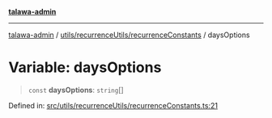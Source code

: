 [**talawa-admin**](../../../../README.md)

***

[talawa-admin](../../../../README.md) / [utils/recurrenceUtils/recurrenceConstants](../README.md) / daysOptions

# Variable: daysOptions

> `const` **daysOptions**: `string`[]

Defined in: [src/utils/recurrenceUtils/recurrenceConstants.ts:21](https://github.com/gautam-divyanshu/talawa-admin/blob/2490b2ea9583ec972ca984b1d93932def1c9f92b/src/utils/recurrenceUtils/recurrenceConstants.ts#L21)
